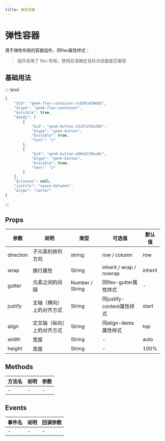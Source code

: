 ```yaml
---
title: 弹性容器
---
```


# 弹性容器

用于弹性布局的容器组件，同flex属性样式：
>组件采用了 flex 布局，使用前请确定目标浏览器是否兼容

## 基础用法

::: leivii
``` js
{
    "$id": "geek-flex-container-ns03RuA3Wd03",
    "$type": "geek-flex-container",
    "$visible": true,
    "$body": [
        {
            "$id": "geek-button-CXsXt2C8oZ95",
            "$type": "geek-button",
            "$visible": true,
            "text": "1"
        },
        {
            "$id": "geek-button-e00nQ1YBsuNs",
            "$type": "geek-button",
            "$visible": true,
            "text": "2"
        }
    ],
    "$classes": null,
    "justify": "space-between",
    "align": "center"
}
```
:::

## Props

<div class="props">

| 参数 | 说明 | 类型 | 可选值 | 默认值 |
| ---- | ---- | ---- | ---- | ---- |
| direction | 子元素的排列方向 | string | row / column | row |
| wrap | 换行属性 | String | inherit / wrap / nowrap  | inherit |
| gutter | 元素之间的间隔 | Number / String | 同flex-gutter属性样式 | - |
| justify |主轴（横向）上的对齐方式 | String | 同justify-content属性样式 | start |
| align | 交叉轴（纵向）上的对齐方式 | String | 同align-items属性样式 | top |
| width | 宽度 | String | - | auto |
| height | 高度 | String | - | 100% |

</div>

## Methods

<div class="methods">

| 方法名 | 说明 | 参数|
| ---- | ---- | ---- |
| - | - | - |

</div>

## Events

<div class="events">

| 事件名 | 说明 | 回调参数|
| ---- | ---- | ---- |
| - | - | - |

</div>
